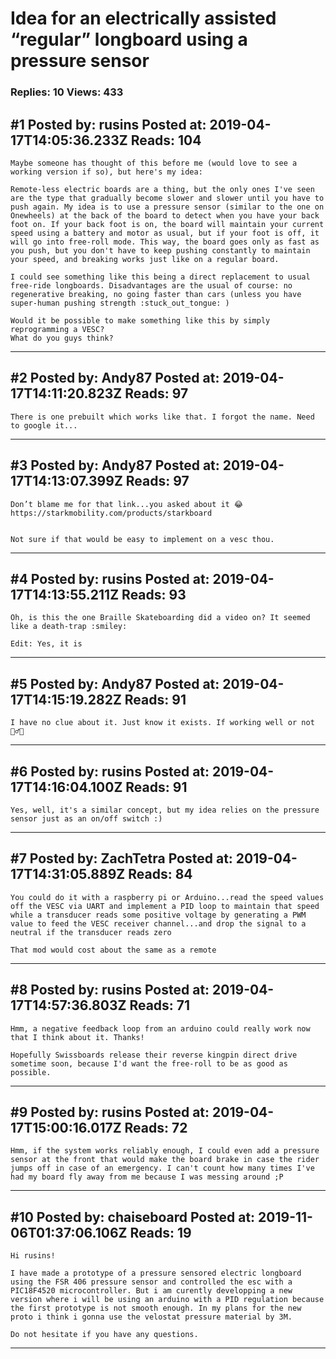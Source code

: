 # Idea for an electrically assisted &ldquo;regular&rdquo; longboard using a pressure sensor

### Replies: 10 Views: 433

## \#1 Posted by: rusins Posted at: 2019-04-17T14:05:36.233Z Reads: 104

```
Maybe someone has thought of this before me (would love to see a working version if so), but here's my idea:

Remote-less electric boards are a thing, but the only ones I've seen are the type that gradually become slower and slower until you have to push again. My idea is to use a pressure sensor (similar to the one on Onewheels) at the back of the board to detect when you have your back foot on. If your back foot is on, the board will maintain your current speed using a battery and motor as usual, but if your foot is off, it will go into free-roll mode. This way, the board goes only as fast as you push, but you don't have to keep pushing constantly to maintain your speed, and breaking works just like on a regular board.

I could see something like this being a direct replacement to usual free-ride longboards. Disadvantages are the usual of course: no regenerative breaking, no going faster than cars (unless you have super-human pushing strength :stuck_out_tongue: )

Would it be possible to make something like this by simply reprogramming a VESC? 
What do you guys think?
```

---
## \#2 Posted by: Andy87 Posted at: 2019-04-17T14:11:20.823Z Reads: 97

```
There is one prebuilt which works like that. I forgot the name. Need to google it...
```

---
## \#3 Posted by: Andy87 Posted at: 2019-04-17T14:13:07.399Z Reads: 97

```
Don’t blame me for that link...you asked about it 😂
https://starkmobility.com/products/starkboard


Not sure if that would be easy to implement on a vesc thou.
```

---
## \#4 Posted by: rusins Posted at: 2019-04-17T14:13:55.211Z Reads: 93

```
Oh, is this the one Braille Skateboarding did a video on? It seemed like a death-trap :smiley:

Edit: Yes, it is
```

---
## \#5 Posted by: Andy87 Posted at: 2019-04-17T14:15:19.282Z Reads: 91

```
I have no clue about it. Just know it exists. If working well or not 💁‍♂️😂
```

---
## \#6 Posted by: rusins Posted at: 2019-04-17T14:16:04.100Z Reads: 91

```
Yes, well, it's a similar concept, but my idea relies on the pressure sensor just as an on/off switch :)
```

---
## \#7 Posted by: ZachTetra Posted at: 2019-04-17T14:31:05.889Z Reads: 84

```
You could do it with a raspberry pi or Arduino...read the speed values off the VESC via UART and implement a PID loop to maintain that speed while a transducer reads some positive voltage by generating a PWM value to feed the VESC receiver channel...and drop the signal to a neutral if the transducer reads zero

That mod would cost about the same as a remote
```

---
## \#8 Posted by: rusins Posted at: 2019-04-17T14:57:36.803Z Reads: 71

```
Hmm, a negative feedback loop from an arduino could really work now that I think about it. Thanks!

Hopefully Swissboards release their reverse kingpin direct drive sometime soon, because I'd want the free-roll to be as good as possible.
```

---
## \#9 Posted by: rusins Posted at: 2019-04-17T15:00:16.017Z Reads: 72

```
Hmm, if the system works reliably enough, I could even add a pressure sensor at the front that would make the board brake in case the rider jumps off in case of an emergency. I can't count how many times I've had my board fly away from me because I was messing around ;P
```

---
## \#10 Posted by: chaiseboard Posted at: 2019-11-06T01:37:06.106Z Reads: 19

```
Hi rusins!

I have made a prototype of a pressure sensored electric longboard using the FSR 406 pressure sensor and controlled the esc with a PIC18F4520 microcontroller. But i am curently developping a new version where i will be using an arduino with a PID regulation because the first prototype is not smooth enough. In my plans for the new proto i think i gonna use the velostat pressure material by 3M.

Do not hesitate if you have any questions.
```

---
